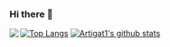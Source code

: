 ### Hi there 👋

[![Top Langs](https://github-readme-stats.vercel.app/api/top-langs/?username=artigat1)](https://github.com/artigat1/github-readme-stats)
[![Artigat1's github stats](https://github-readme-stats.vercel.app/api?username=artigat1&count_private=true&show_icons=true)](https://github.com/artigat1/github-readme-stats)
<a href="https://github.com/artigat1/burger-builder">
  <img align="left" src="https://github-readme-stats.vercel.app/api/pin/?username=artigat1&repo=burger-builder" />
</a>
<!--
**artigat1/artigat1** is a ✨ _special_ ✨ repository because its `README.md` (this file) appears on your GitHub profile.

Here are some ideas to get you started:

- 🔭 I’m currently working on ...
- 🌱 I’m currently learning ...
- 👯 I’m looking to collaborate on ...
- 🤔 I’m looking for help with ...
- 💬 Ask me about ...
- 📫 How to reach me: ...
- 😄 Pronouns: ...
- ⚡ Fun fact: ...
-->
